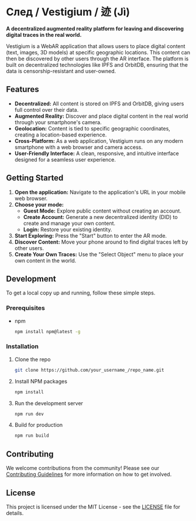 # След / Vestigium / 迹 (Jì)

**A decentralized augmented reality platform for leaving and discovering digital traces in the real world.**

Vestigium is a WebAR application that allows users to place digital content (text, images, 3D models) at specific geographic locations. This content can then be discovered by other users through the AR interface. The platform is built on decentralized technologies like IPFS and OrbitDB, ensuring that the data is censorship-resistant and user-owned.

## Features

*   **Decentralized:** All content is stored on IPFS and OrbitDB, giving users full control over their data.
*   **Augmented Reality:** Discover and place digital content in the real world through your smartphone's camera.
*   **Geolocation:** Content is tied to specific geographic coordinates, creating a location-based experience.
*   **Cross-Platform:** As a web application, Vestigium runs on any modern smartphone with a web browser and camera access.
*   **User-Friendly Interface:** A clean, responsive, and intuitive interface designed for a seamless user experience.

## Getting Started

1.  **Open the application:** Navigate to the application's URL in your mobile web browser.
2.  **Choose your mode:**
    *   **Guest Mode:** Explore public content without creating an account.
    *   **Create Account:** Generate a new decentralized identity (DID) to create and manage your own content.
    *   **Login:** Restore your existing identity.
3.  **Start Exploring:** Press the "Start" button to enter the AR mode.
4.  **Discover Content:** Move your phone around to find digital traces left by other users.
5.  **Create Your Own Traces:** Use the "Select Object" menu to place your own content in the world.

## Development

To get a local copy up and running, follow these simple steps.

### Prerequisites

*   npm
    ```sh
    npm install npm@latest -g
    ```

### Installation

1.  Clone the repo
    ```sh
    git clone https://github.com/your_username_/repo_name.git
    ```
2.  Install NPM packages
    ```sh
    npm install
    ```
3.  Run the development server
    ```sh
    npm run dev
    ```
4.  Build for production
    ```sh
    npm run build
    ```

## Contributing

We welcome contributions from the community! Please see our [Contributing Guidelines](CONTRIBUTING.md) for more information on how to get involved.

## License

This project is licensed under the MIT License - see the [LICENSE](LICENSE) file for details.
